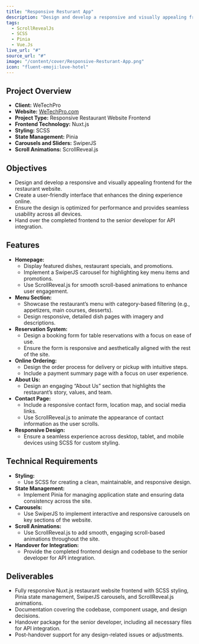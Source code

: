 ```yaml
---
title: "Responsive Resturant App"
description: "Design and develop a responsive and visually appealing frontend for the restaurant website."
tags:
  - ScrollRevealJs
  - SCSS
  - Pinia
  - Vue.Js
live_url: "#"
source_url: "#"
image: "/content/cover/Responsive-Resturant-App.png"
icon: "fluent-emoji:love-hotel"
---
```


## Project Overview
- **Client:** WeTechPro
- **Website:** [WeTechPro.com](https://WeTechPro.com/)
- **Project Type:** Responsive Restaurant Website Frontend
- **Frontend Technology:** Nuxt.js
- **Styling:** SCSS
- **State Management:** Pinia
- **Carousels and Sliders:** SwiperJS
- **Scroll Animations:** ScrollReveal.js

## Objectives
- Design and develop a responsive and visually appealing frontend for the restaurant website.
- Create a user-friendly interface that enhances the dining experience online.
- Ensure the design is optimized for performance and provides seamless usability across all devices.
- Hand over the completed frontend to the senior developer for API integration.

## Features
- **Homepage:** 
  - Display featured dishes, restaurant specials, and promotions.
  - Implement a SwiperJS carousel for highlighting key menu items and promotions.
  - Use ScrollReveal.js for smooth scroll-based animations to enhance user engagement.
- **Menu Section:** 
  - Showcase the restaurant’s menu with category-based filtering (e.g., appetizers, main courses, desserts).
  - Design responsive, detailed dish pages with imagery and descriptions.
- **Reservation System:** 
  - Design a booking form for table reservations with a focus on ease of use.
  - Ensure the form is responsive and aesthetically aligned with the rest of the site.
- **Online Ordering:** 
  - Design the order process for delivery or pickup with intuitive steps.
  - Include a payment summary page with a focus on user experience.
- **About Us:** 
  - Design an engaging “About Us” section that highlights the restaurant’s story, values, and team.
- **Contact Page:** 
  - Include a responsive contact form, location map, and social media links.
  - Use ScrollReveal.js to animate the appearance of contact information as the user scrolls.
- **Responsive Design:** 
  - Ensure a seamless experience across desktop, tablet, and mobile devices using SCSS for custom styling.

## Technical Requirements
- **Styling:** 
  - Use SCSS for creating a clean, maintainable, and responsive design.
- **State Management:** 
  - Implement Pinia for managing application state and ensuring data consistency across the site.
- **Carousels:** 
  - Use SwiperJS to implement interactive and responsive carousels on key sections of the website.
- **Scroll Animations:** 
  - Use ScrollReveal.js to add smooth, engaging scroll-based animations throughout the site.
- **Handover for Integration:**
  - Provide the completed frontend design and codebase to the senior developer for API integration.

## Deliverables
- Fully responsive Nuxt.js restaurant website frontend with SCSS styling, Pinia state management, SwiperJS carousels, and ScrollReveal.js animations.
- Documentation covering the codebase, component usage, and design decisions.
- Handover package for the senior developer, including all necessary files for API integration.
- Post-handover support for any design-related issues or adjustments.
